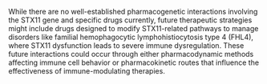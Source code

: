 While there are no well-established pharmacogenetic interactions involving the STX11 gene and specific drugs currently, future therapeutic strategies might include drugs designed to modify STX11-related pathways to manage disorders like familial hemophagocytic lymphohistiocytosis type 4 (FHL4), where STX11 dysfunction leads to severe immune dysregulation. These future interactions could occur through either pharmacodynamic methods affecting immune cell behavior or pharmacokinetic routes that influence the effectiveness of immune-modulating therapies.